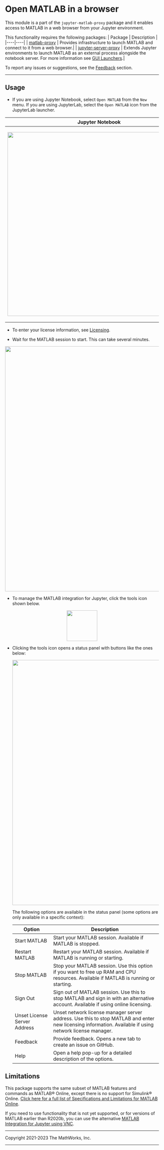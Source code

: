 # Open MATLAB in a browser

This module is a part of the `jupyter-matlab-proxy` package and it enables access to MATLAB in a web browser from your Jupyter environment.

This functionality requires the following packages:
| Package | Description |
|----|----|
| [matlab-proxy](https://github.com/mathworks/matlab-proxy) | Provides infrastructure to launch MATLAB and connect to it from a web browser.|
| [jupyter-server-proxy](https://github.com/jupyterhub/jupyter-server-proxy) | Extends Jupyter environments to launch MATLAB as an external process alongside the notebook server. For more information see [GUI Launchers](https://jupyter-server-proxy.readthedocs.io/en/latest/launchers.html#jupyterlab-launcher-extension).|

To report any issues or suggestions, see the [Feedback](https://github.com/mathworks/jupyter-matlab-proxy#feedback) section.

----
## Usage

* If you are using Jupyter Notebook, select `Open MATLAB` from the `New` menu. If you are using JupyterLab, select the `Open MATLAB` icon from the JupyterLab launcher.

|Jupyter Notebook| JupyterLab |
|--|--|
|<p align="center"><img width="600" src="https://github.com/mathworks/jupyter-matlab-proxy/raw/main/img/open_matlab_notebook.png"></p> | <p align="center"><img width="600" src="https://github.com/mathworks/jupyter-matlab-proxy/raw/main/img/jupyterlab-notebook-section.png"></p> |

* To enter your license information, see [Licensing](https://github.com/mathworks/jupyter-matlab-proxy#licensing).

* Wait for the MATLAB session to start. This can take several minutes.

<p align="center">
  <img width="800" src="https://github.com/mathworks/jupyter-matlab-proxy/raw/main/img/jupyter_matlab_desktop.png">
</p>

* To manage the MATLAB integration for Jupyter, click the tools icon shown below.

<p align="center">
  <img width="100" src="https://github.com/mathworks/jupyter-matlab-proxy/raw/main/img/tools_icon.png">
</p>

* Clicking the tools icon opens a status panel with buttons like the ones below:

    <p align="center">
      <img width="800" src="https://github.com/mathworks/jupyter-matlab-proxy/raw/main/img/status_panel.png">
    </p>

   The following options are available in the status panel (some options are only available in a specific context):

  | Option |  Description |
  | ---- | ---- |
  | Start MATLAB | Start your MATLAB session. Available if MATLAB is stopped.|
  | Restart MATLAB | Restart your MATLAB session. Available if MATLAB is running or starting.|
  | Stop MATLAB | Stop your MATLAB session. Use this option if you want to free up RAM and CPU resources. Available if MATLAB is running or starting.|
  | Sign Out | Sign out of MATLAB session. Use this to stop MATLAB and sign in with an alternative account. Available if using online licensing.|
  | Unset License Server Address | Unset network license manager server address. Use this to stop MATLAB and enter new licensing information. Available if using network license manager.|
  | Feedback | Provide feedback. Opens a new tab to create an issue on GitHub.|
  | Help | Open a help pop-up for a detailed description of the options.|

## Limitations
This package supports the same subset of MATLAB features and commands as MATLAB® Online, except there is no support for Simulink® Online.
[Click here for a full list of Specifications and Limitations for MATLAB Online](https://www.mathworks.com/products/matlab-online/limitations.html). 

If you need to use functionality that is not yet supported, or for versions of MATLAB earlier than R2020b, you can use the alternative [MATLAB Integration for Jupyter using VNC](https://github.com/mathworks/jupyter-matlab-vnc-proxy).

----

Copyright 2021-2023 The MathWorks, Inc.

----
